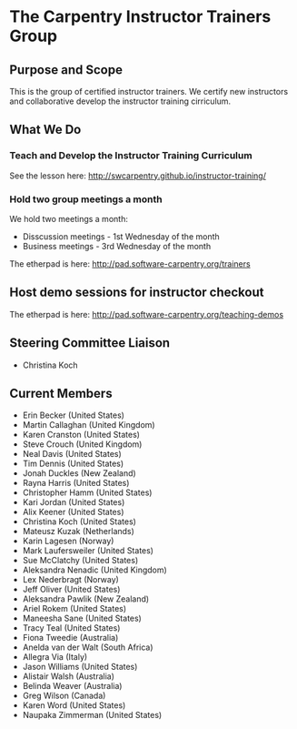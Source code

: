 # The Carpentry Instructor Trainers Group

## Purpose and Scope

This is the group of certified instructor trainers. We certify new instructors and collaborative develop the instructor training cirriculum.

## What We Do

### Teach and Develop the Instructor Training Curriculum

See the lesson here: http://swcarpentry.github.io/instructor-training/

### Hold two group meetings a month 

We hold two meetings a month:
- Disscussion meetings - 1st Wednesday of the month
- Business meetings - 3rd Wednesday of the month

The etherpad is here: http://pad.software-carpentry.org/trainers

## Host demo sessions for instructor checkout

The etherpad is here: http://pad.software-carpentry.org/teaching-demos

## Steering Committee Liaison
- Christina Koch

## Current Members
- Erin Becker (United States)
- Martin Callaghan (United Kingdom)
- Karen Cranston (United States)
- Steve Crouch (United Kingdom)
- Neal Davis (United States)
- Tim Dennis (United States)
- Jonah Duckles (New Zealand)
- Rayna Harris (United States)
- Christopher Hamm (United States)
- Kari Jordan (United States)
- Alix Keener (United States)
- Christina Koch (United States)
- Mateusz Kuzak (Netherlands)
- Karin Lagesen (Norway)
- Mark Laufersweiler (United States)
- Sue McClatchy (United States)
- Aleksandra Nenadic (United Kingdom)
- Lex Nederbragt (Norway)
- Jeff Oliver (United States)
- Aleksandra Pawlik (New Zealand)
- Ariel Rokem (United States)
- Maneesha Sane (United States)
- Tracy Teal (United States)
- Fiona Tweedie (Australia)
- Anelda van der Walt (South Africa)
- Allegra Via (Italy)
- Jason Williams (United States)
- Alistair Walsh (Australia)
- Belinda Weaver (Australia)
- Greg Wilson (Canada)
- Karen Word (United States)
- Naupaka Zimmerman (United States)

